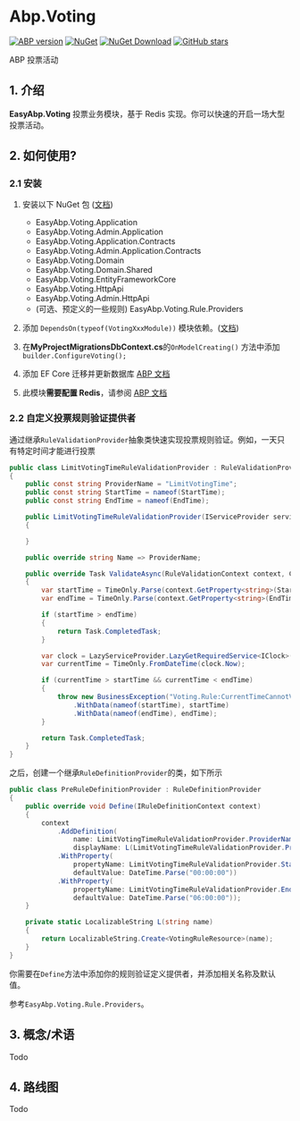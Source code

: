 # Abp.Voting

[![ABP version](https://img.shields.io/badge/dynamic/xml?style=flat-square&color=yellow&label=abp&query=//Project/PropertyGroup/AbpVersion&url=https://raw.githubusercontent.com/applebananamilk/EasyAbp.Voting/master/Directory.Build.props)](https://abp.io)
[![NuGet](https://img.shields.io/nuget/v/EasyAbp.Voting.Domain.Shared.svg?style=flat-square)](https://www.nuget.org/packages/EasyAbp.Voting.Domain.Shared)
[![NuGet Download](https://img.shields.io/nuget/dt/EasyAbp.Voting.Domain.Shared.svg?style=flat-square)](https://www.nuget.org/packages/EasyAbp.Voting.Domain.Shared)
[![GitHub stars](https://img.shields.io/github/stars/applebananamilk/EasyAbp.Voting?style=social)](https://github.com/applebananamilk/EasyAbp.Voting)

ABP 投票活动

## 1. 介绍

**EasyAbp.Voting** 投票业务模块，基于 Redis 实现。你可以快速的开启一场大型投票活动。

## 2. 如何使用?

### 2.1 安装

1. 安装以下 NuGet 包 ([文档](https://github.com/EasyAbp/EasyAbpGuide/blob/master/docs/How-To.md#add-nuget-packages))

    - EasyAbp.Voting.Application
    - EasyAbp.Voting.Admin.Application
    - EasyAbp.Voting.Application.Contracts
    - EasyAbp.Voting.Admin.Application.Contracts
    - EasyAbp.Voting.Domain
    - EasyAbp.Voting.Domain.Shared
    - EasyAbp.Voting.EntityFrameworkCore
    - EasyAbp.Voting.HttpApi
    - EasyAbp.Voting.Admin.HttpApi
    - (可选、预定义的一些规则) EasyAbp.Voting.Rule.Providers

1. 添加 `DependsOn(typeof(VotingXxxModule))` 模块依赖。([文档](https://github.com/EasyAbp/EasyAbpGuide/blob/master/docs/How-To.md#add-module-dependencies))

1. 在**MyProjectMigrationsDbContext.cs**的`OnModelCreating()` 方法中添加 `builder.ConfigureVoting();`

1. 添加 EF Core 迁移并更新数据库 [ABP 文档](https://docs.abp.io/en/abp/latest/Tutorials/Part-1?UI=MVC&DB=EF#add-database-migration)

1. 此模块**需要配置 Redis**，请参阅 [ABP 文档](https://docs.abp.io/zh-Hans/abp/latest/Redis-Cache)

### 2.2 自定义投票规则验证提供者

通过继承`RuleValidationProvider`抽象类快速实现投票规则验证。例如，一天只有特定时间才能进行投票

```csharp
public class LimitVotingTimeRuleValidationProvider : RuleValidationProvider
{
    public const string ProviderName = "LimitVotingTime";
    public const string StartTime = nameof(StartTime);
    public const string EndTime = nameof(EndTime);

    public LimitVotingTimeRuleValidationProvider(IServiceProvider serviceProvider) : base(serviceProvider)
    {

    }

    public override string Name => ProviderName;

    public override Task ValidateAsync(RuleValidationContext context, CancellationToken cancellationToken = default)
    {
        var startTime = TimeOnly.Parse(context.GetProperty<string>(StartTime));
        var endTime = TimeOnly.Parse(context.GetProperty<string>(EndTime));

        if (startTime > endTime)
        {
            return Task.CompletedTask;
        }

        var clock = LazyServiceProvider.LazyGetRequiredService<IClock>();
        var currentTime = TimeOnly.FromDateTime(clock.Now);

        if (currentTime > startTime && currentTime < endTime)
        {
            throw new BusinessException("Voting.Rule:CurrentTimeCannotVote")
                .WithData(nameof(startTime), startTime)
                .WithData(nameof(endTime), endTime);
        }

        return Task.CompletedTask;
    }
}
```

之后，创建一个继承`RuleDefinitionProvider`的类，如下所示

```csharp
public class PreRuleDefinitionProvider : RuleDefinitionProvider
{
    public override void Define(IRuleDefinitionContext context)
    {
        context
            .AddDefinition(
                name: LimitVotingTimeRuleValidationProvider.ProviderName,
                displayName: L(LimitVotingTimeRuleValidationProvider.ProviderName))
            .WithProperty(
                propertyName: LimitVotingTimeRuleValidationProvider.StartTime,
                defaultValue: DateTime.Parse("00:00:00"))
            .WithProperty(
                propertyName: LimitVotingTimeRuleValidationProvider.EndTime,
                defaultValue: DateTime.Parse("06:00:00"));
    }

    private static LocalizableString L(string name)
    {
        return LocalizableString.Create<VotingRuleResource>(name);
    }
}
```

你需要在`Define`方法中添加你的规则验证定义提供者，并添加相关名称及默认值。

参考`EasyAbp.Voting.Rule.Providers`。

## 3. 概念/术语

Todo

## 4. 路线图

Todo
